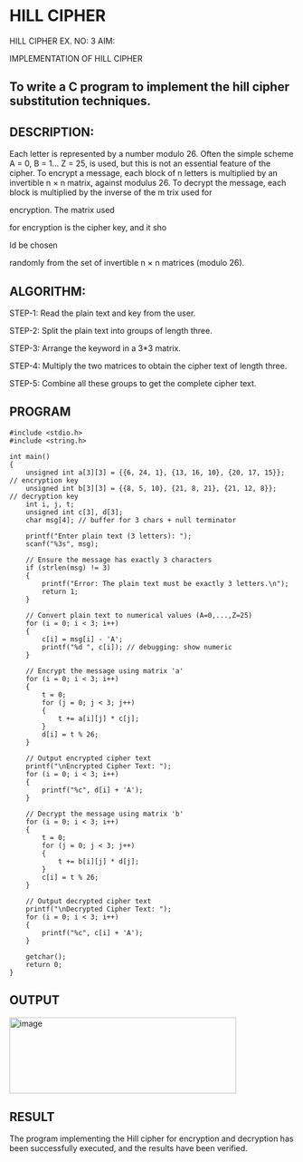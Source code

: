 # HILL CIPHER
HILL CIPHER
EX. NO: 3 AIM:
 

IMPLEMENTATION OF HILL CIPHER
 
## To write a C program to implement the hill cipher substitution techniques.

## DESCRIPTION:

Each letter is represented by a number modulo 26. Often the simple scheme A = 0, B
= 1... Z = 25, is used, but this is not an essential feature of the cipher. To encrypt a message, each block of n letters is  multiplied by an invertible n × n matrix, against modulus 26. To
decrypt the message, each block is multiplied by the inverse of the m trix used for
 
encryption. The matrix used
 
for encryption is the cipher key, and it sho
 
ld be chosen
 
randomly from the set of invertible n × n matrices (modulo 26).


## ALGORITHM:

STEP-1: Read the plain text and key from the user.

STEP-2: Split the plain text into groups of length three.

STEP-3: Arrange the keyword in a 3*3 matrix.

STEP-4: Multiply the two matrices to obtain the cipher text of length three.

STEP-5: Combine all these groups to get the complete cipher text.

## PROGRAM 
```
#include <stdio.h>
#include <string.h>

int main()
{
    unsigned int a[3][3] = {{6, 24, 1}, {13, 16, 10}, {20, 17, 15}}; // encryption key
    unsigned int b[3][3] = {{8, 5, 10}, {21, 8, 21}, {21, 12, 8}};   // decryption key
    int i, j, t;
    unsigned int c[3], d[3];
    char msg[4]; // buffer for 3 chars + null terminator

    printf("Enter plain text (3 letters): ");
    scanf("%3s", msg);

    // Ensure the message has exactly 3 characters
    if (strlen(msg) != 3)
    {
        printf("Error: The plain text must be exactly 3 letters.\n");
        return 1;
    }

    // Convert plain text to numerical values (A=0,...,Z=25)
    for (i = 0; i < 3; i++)
    {
        c[i] = msg[i] - 'A';
        printf("%d ", c[i]); // debugging: show numeric
    }

    // Encrypt the message using matrix 'a'
    for (i = 0; i < 3; i++)
    {
        t = 0;
        for (j = 0; j < 3; j++)
        {
            t += a[i][j] * c[j];
        }
        d[i] = t % 26;
    }

    // Output encrypted cipher text
    printf("\nEncrypted Cipher Text: ");
    for (i = 0; i < 3; i++)
    {
        printf("%c", d[i] + 'A');
    }

    // Decrypt the message using matrix 'b'
    for (i = 0; i < 3; i++)
    {
        t = 0;
        for (j = 0; j < 3; j++)
        {
            t += b[i][j] * d[j];
        }
        c[i] = t % 26;
    }

    // Output decrypted cipher text
    printf("\nDecrypted Cipher Text: ");
    for (i = 0; i < 3; i++)
    {
        printf("%c", c[i] + 'A');
    }

    getchar();
    return 0;
}
```
## OUTPUT
<img width="401" height="134" alt="image" src="https://github.com/user-attachments/assets/d6448fb3-e5f7-471f-afb6-ec9ea92bcc6c" />


## RESULT
The program implementing the Hill cipher for encryption and decryption has been successfully 
executed, and the results have been verified.

